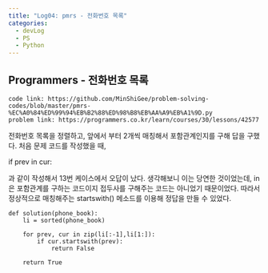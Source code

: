 ```yaml
---
title: "Log04: pmrs - 전화번호 목록"
categories:
  - devLog
  - PS
  - Python
---
```

## Programmers - 전화번호 목록

```
code link: https://github.com/MinShiGee/problem-solving-codes/blob/master/pmrs-%EC%A0%84%ED%99%94%EB%B2%88%ED%98%B8%EB%AA%A9%EB%A1%9D.py
problem link: https://programmers.co.kr/learn/courses/30/lessons/42577
```

전화번호 목록을 정렬하고, 앞에서 부터 2개씩 매칭해서 포함관계인지를 구해 답을 구했다.
처음 문제 코드를 작성했을 때,

if prev in cur:

과 같이 작성해서 13번 케이스에서 오답이 났다.
생각해보니 이는 당연한 것이었는데, in은 포함관계를 구하는 코드이지 접두사를 구해주는 코드는 아니었기 때문이었다.
따라서 정상적으로 매칭해주는 startswith() 메소드를 이용해 정답을 만들 수 있었다.

```
def solution(phone_book):
    li = sorted(phone_book)
    
    for prev, cur in zip(li[:-1],li[1:]):
        if cur.startswith(prev):
            return False
        
    return True
```